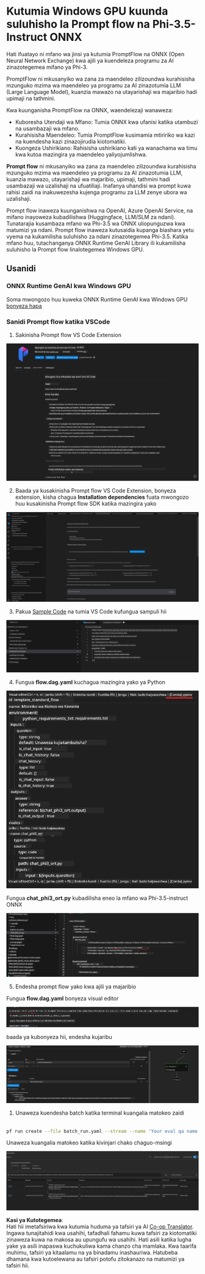 <!--
CO_OP_TRANSLATOR_METADATA:
{
  "original_hash": "92e7dac1e5af0dd7c94170fdaf6860fe",
  "translation_date": "2025-05-09T18:54:33+00:00",
  "source_file": "md/02.Application/01.TextAndChat/Phi3/UsingPromptFlowWithONNX.md",
  "language_code": "sw"
}
-->
# Kutumia Windows GPU kuunda suluhisho la Prompt flow na Phi-3.5-Instruct ONNX

Hati ifuatayo ni mfano wa jinsi ya kutumia PromptFlow na ONNX (Open Neural Network Exchange) kwa ajili ya kuendeleza programu za AI zinazotegemea mifano ya Phi-3.

PromptFlow ni mkusanyiko wa zana za maendeleo zilizoundwa kurahisisha mzunguko mzima wa maendeleo ya programu za AI zinazotumia LLM (Large Language Model), kuanzia mawazo na utayarishaji wa majaribio hadi upimaji na tathmini.

Kwa kuunganisha PromptFlow na ONNX, waendelezaji wanaweza:

- Kuboresha Utendaji wa Mfano: Tumia ONNX kwa ufanisi katika utambuzi na usambazaji wa mfano.
- Kurahisisha Maendeleo: Tumia PromptFlow kusimamia mtiririko wa kazi na kuendesha kazi zinazojirudia kiotomatiki.
- Kuongeza Ushirikiano: Rahisisha ushirikiano kati ya wanachama wa timu kwa kutoa mazingira ya maendeleo yaliyojumlishwa.

**Prompt flow** ni mkusanyiko wa zana za maendeleo zilizoundwa kurahisisha mzunguko mzima wa maendeleo ya programu za AI zinazotumia LLM, kuanzia mawazo, utayarishaji wa majaribio, upimaji, tathmini hadi usambazaji wa uzalishaji na ufuatiliaji. Inafanya uhandisi wa prompt kuwa rahisi zaidi na inakuwezesha kujenga programu za LLM zenye ubora wa uzalishaji.

Prompt flow inaweza kuunganishwa na OpenAI, Azure OpenAI Service, na mifano inayoweza kubadilishwa (Huggingface, LLM/SLM za ndani). Tunatarajia kusambaza mfano wa Phi-3.5 wa ONNX uliopunguzwa kwa matumizi ya ndani. Prompt flow inaweza kutusaidia kupanga biashara yetu vyema na kukamilisha suluhisho za ndani zinazotegemea Phi-3.5. Katika mfano huu, tutachanganya ONNX Runtime GenAI Library ili kukamilisha suluhisho la Prompt flow linalotegemea Windows GPU.

## **Usanidi**

### **ONNX Runtime GenAI kwa Windows GPU**

Soma mwongozo huu kuweka ONNX Runtime GenAI kwa Windows GPU  [bonyeza hapa](./ORTWindowGPUGuideline.md)

### **Sanidi Prompt flow katika VSCode**

1. Sakinisha Prompt flow VS Code Extension

![pfvscode](../../../../../../translated_images/pfvscode.79f42ae5dd93ed35c19d6d978ae75831fef40e0b8440ee48b893b5a0597d2260.sw.png)

2. Baada ya kusakinisha Prompt flow VS Code Extension, bonyeza extension, kisha chagua **Installation dependencies** fuata mwongozo huu kusakinisha Prompt flow SDK katika mazingira yako

![pfsetup](../../../../../../translated_images/pfsetup.0c82d99c7760aac29833b37faf4329e67e22279b1c5f37a73724dfa9ebaa32ee.sw.png)

3. Pakua [Sample Code](../../../../../../code/09.UpdateSamples/Aug/pf/onnx_inference_pf) na tumia VS Code kufungua sampuli hii

![pfsample](../../../../../../translated_images/pfsample.7bf40b133a558d86356dd6bc0e480bad2659d9c5364823dae9b3e6784e6f2d25.sw.png)

4. Fungua **flow.dag.yaml** kuchagua mazingira yako ya Python

![pfdag](../../../../../../translated_images/pfdag.c5eb356fa3a96178cd594de9a5da921c4bbe646a9946f32aa20d344ccbeb51a0.sw.png)

   Fungua **chat_phi3_ort.py** kubadilisha eneo la mfano wa Phi-3.5-instruct ONNX

![pfphi](../../../../../../translated_images/pfphi.fff4b0afea47c92c8481174dbf3092823906fca5b717fc642f78947c3e5bbb39.sw.png)

5. Endesha prompt flow yako kwa ajili ya majaribio

Fungua **flow.dag.yaml** bonyeza visual editor

![pfv](../../../../../../translated_images/pfv.7af6ecd65784a98558b344ba69b5ba6233876823fb435f163e916a632394fc1e.sw.png)

baada ya kubonyeza hii, endesha kujaribu

![pfflow](../../../../../../translated_images/pfflow.9697e0fda67794bb0cf4b78d52e6f5a42002eec935bc2519933064afbbdd34f0.sw.png)

1. Unaweza kuendesha batch katika terminal kuangalia matokeo zaidi


```bash

pf run create --file batch_run.yaml --stream --name 'Your eval qa name'    

```

Unaweza kuangalia matokeo katika kivinjari chako chaguo-msingi


![pfresult](../../../../../../translated_images/pfresult.972eb57dd5bec646e1aa01148991ba8959897efea396e42cf9d7df259444878d.sw.png)

**Kasi ya Kutotegemea**:  
Hati hii imetafsiriwa kwa kutumia huduma ya tafsiri ya AI [Co-op Translator](https://github.com/Azure/co-op-translator). Ingawa tunajitahidi kwa usahihi, tafadhali fahamu kuwa tafsiri za kiotomatiki zinaweza kuwa na makosa au upungufu wa usahihi. Hati asili katika lugha yake ya asili inapaswa kuchukuliwa kama chanzo cha mamlaka. Kwa taarifa muhimu, tafsiri ya kitaalamu na ya binadamu inashauriwa. Hatubeba dhamana kwa kutoelewana au tafsiri potofu zitokanazo na matumizi ya tafsiri hii.